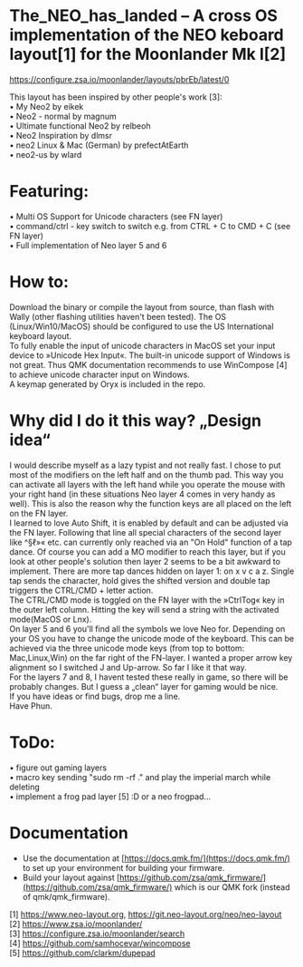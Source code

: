 # The_NEO_has_landed – A cross OS implementation of the NEO keboard layout[1] for the Moonlander Mk I[2]

https://configure.zsa.io/moonlander/layouts/pbrEb/latest/0

This layout has been inspired by other people's work [3]:\
• My Neo2 by eikek \
• Neo2 - normal by magnum\
• Ultimate functional Neo2 by relbeoh\
• Neo2 Inspiration by dlmsr\
• neo2 Linux & Mac (German) by prefectAtEarth\
• neo2-us by wlard

# Featuring:
• Multi OS Support for Unicode characters (see FN layer)\
• command/ctrl - key switch to switch e.g. from CTRL + C to CMD + C (see FN layer)\
• Full implementation of  Neo layer 5 and 6

# How to:
Download the binary or compile the layout from source, than flash with Wally (other flashing utilities haven't been tested).
The OS (Linux/Win10/MacOS) should be configured to use the US International keyboard layout.\
To fully enable the input of unicode characters in MacOS set your input device to »Unicode Hex Input«. The built-in unicode support of Windows is not great. Thus QMK documentation recommends to use WinCompose [4] to achieve unicode character input on Windows.\
A keymap generated by Oryx is included in the repo.

# Why did I do it this way? „Design idea“
I would describe myself as a lazy typist and not really fast.
I chose to put most of the modifiers on the left half and on the thumb pad. This way you can activate all layers with the left hand while you operate the mouse with your right hand (in these situations Neo layer 4 comes in very handy as well). This is also the reason why the function keys are all placed on the left on the FN layer.\
I learned to love Auto Shift, it is enabled by default and can be adjusted via the FN layer.
Following that line all special characters of the second layer like ^§ℓ»« etc. can currently only reached via an "On Hold" function of a tap	dance.
Of course you can add a MO modifier to reach this layer, but if you look at other people's solution then layer 2 seems to be a bit awkward to implement.
There are more tap dances hidden on layer 1: on x v c a z. Single tap sends the character, hold gives the shifted version and double tap triggers the CTRL/CMD + letter action.\
The CTRL/CMD mode is toggled on the FN layer with the »CtrlTog« key in the outer left column. Hitting the key will send a string with the activated mode(MacOS or Lnx).\
On layer 5 and 6 you'll find all the symbols we love Neo for. Depending on your OS you have to change the unicode mode of the keyboard. This can be achieved via the three unicode mode keys (from top to bottom: Mac,Linux,Win) on the far right of the FN-layer.
I wanted a proper arrow key alignment so I switched J and Up-arrow. So far I like it that way.\
For the layers 7 and 8, I havent tested these really in game, so there will be probably changes. But I guess a „clean“ layer for gaming would be nice.\
If you have ideas or find bugs, drop me a line.\
Have Phun.

# ToDo:
• figure out gaming layers\
• macro key sending "sudo rm -rf ." and play the imperial march
while deleting\
• implement a frog pad layer [5] :D or a neo frogpad...


# Documentation
- Use the documentation at [https://docs.qmk.fm/](https://docs.qmk.fm/) to set up your environment for building your firmware.
- Build your layout against [https://github.com/zsa/qmk_firmware/](https://github.com/zsa/qmk_firmware/) which is our QMK fork (instead of qmk/qmk_firmware).

[1] https://www.neo-layout.org, https://git.neo-layout.org/neo/neo-layout \
[2] https://www.zsa.io/moonlander/ \
[3] https://configure.zsa.io/moonlander/search \
[4] https://github.com/samhocevar/wincompose \
[5] https://github.com/clarkm/dupepad
